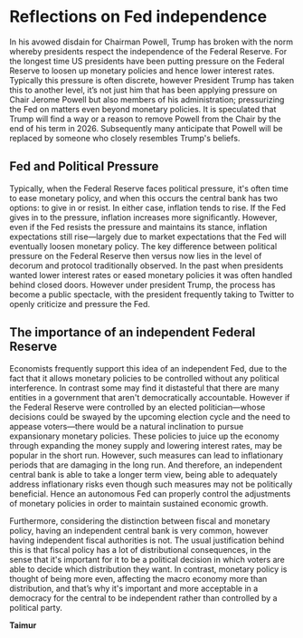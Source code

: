 # Reflections on Fed independence 

In his avowed disdain for Chairman Powell, Trump has broken with the norm whereby presidents respect the independence of the Federal Reserve. For the longest time US presidents have been putting pressure on the Federal Reserve to loosen up monetary policies and hence lower interest rates. Typically this pressure is often discrete, however President Trump has taken this to another level, it’s not just him that has been applying pressure on Chair Jerome Powell but also members of his administration; pressurizing the Fed on matters even beyond monetary policies. It is speculated that Trump will find a way or a reason to remove Powell from the Chair by the end of his term in 2026. Subsequently many anticipate that Powell will be replaced by someone who closely resembles Trump's beliefs.

## Fed and Political Pressure

Typically, when the Federal Reserve faces political pressure, it's often time to ease monetary policy, and when this occurs the central bank has two options: to give in or resist. In either case, inflation tends to rise. If the Fed gives in to the pressure, inflation increases more significantly. However, even if the Fed resists the pressure and maintains its stance, inflation expectations still rise—largely due to market expectations that the Fed will eventually loosen monetary policy. The key difference between political pressure on the Federal Reserve then versus now lies in the level of decorum and protocol traditionally observed. In the past when presidents wanted lower interest rates or eased monetary policies it was often handled behind closed doors. However under president Trump, the process has become a public spectacle, with the president frequently taking to Twitter to openly criticize and pressure the Fed.

## The importance of an independent Federal Reserve

Economists frequently support this idea of an independent Fed, due to the fact that it allows monetary policies to be controlled without any political interference. In contrast some may find it distasteful that there are many entities in a government that aren't democratically accountable. However if the Federal Reserve were controlled by an elected politician—whose decisions could be swayed by the upcoming election cycle and the need to appease voters—there would be a natural inclination to pursue expansionary monetary policies. These policies to juice up the economy through expanding the money supply and lowering interest rates, may be popular in the short run. However, such measures can lead to inflationary periods that are damaging in the long run. And therefore, an independent central bank is able to take a longer term view, being able to adequately address inflationary risks even though such measures may not be politically beneficial. Hence an autonomous Fed can properly control the adjustments of monetary policies in order to maintain sustained economic growth. 

Furthermore, considering the distinction between fiscal and monetary policy, having an independent central bank is very common, however having independent fiscal authorities is not. The usual justification behind this is that fiscal policy has a lot of distributional consequences, in the sense that it's important for it to be a political decision in which voters are able to decide which distribution they want. In contrast, monetary policy is thought of being more even, affecting the macro economy more than distribution, and that’s why it's important and more acceptable in a democracy for the central to be independent rather than controlled by a political party. 



**Taimur**
